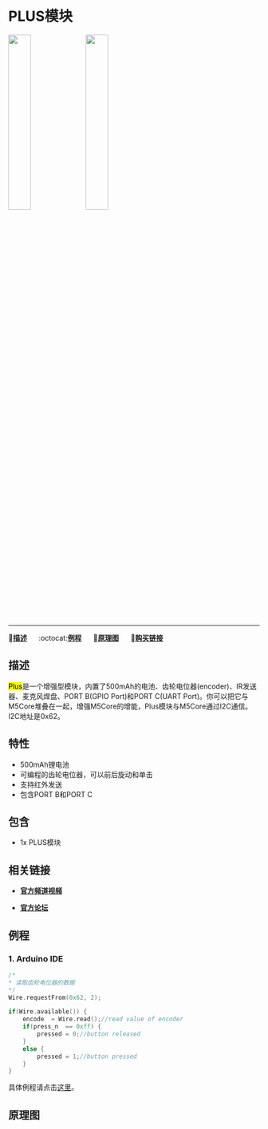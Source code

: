 # PLUS模块

<img src="assets/img/product_pics/modules/module_plus_01.png" width="30%" height="30%"> <img src="assets/img/product_pics/modules/module_plus_02.png" width="30%" height="30%">

***

:memo:**[描述](#描述)**&nbsp;&nbsp;&nbsp;&nbsp;&nbsp;&nbsp;:octocat:**[例程](#原理图)**&nbsp;&nbsp;&nbsp;&nbsp;&nbsp;&nbsp;:electric_plug:**[原理图](#原理图)**&nbsp;&nbsp;&nbsp;&nbsp;&nbsp;&nbsp;🛒**[购买链接](https://item.taobao.com/item.htm?spm=a1z10.3-c.w4002-1172588106.11.6e32425el3pHvc&id=579821616764)**

## 描述

<mark>Plus</mark>是一个增强型模块，内置了500mAh的电池、齿轮电位器(encoder)、IR发送器、麦克风焊盘、PORT B(GPIO Port)和PORT C(UART Port)。你可以把它与M5Core堆叠在一起，增强M5Core的增能，Plus模块与M5Core通过I2C通信。I2C地址是0x62。

## 特性

-  500mAh锂电池
-  可编程的齿轮电位器，可以前后旋动和单击
-  支持红外发送
-  包含PORT B和PORT C

## 包含

-  1x PLUS模块

## 相关链接

- **[官方频道视频](https://i.youku.com/i/UNjE1ODA2MzE0OA==?spm=a2hzp.8253869.0.0)**

- **[官方论坛](http://forum.m5stack.com/)**

## 例程

### 1. Arduino IDE

```c++
/*
* 读取齿轮电位器的数据
*/
Wire.requestFrom(0x62, 2);

if(Wire.available()) {
    encode  = Wire.read();//read value of encoder
    if(press_n  == 0xff) {
        pressed = 0;//button released
    }
    else {
        pressed = 1;//button pressed
    }
}
```

具体例程请点击[这里](https://github.com/m5stack/M5-ProductExampleCodes/tree/master/Modules/PLUS/Arduino)。

## 原理图
